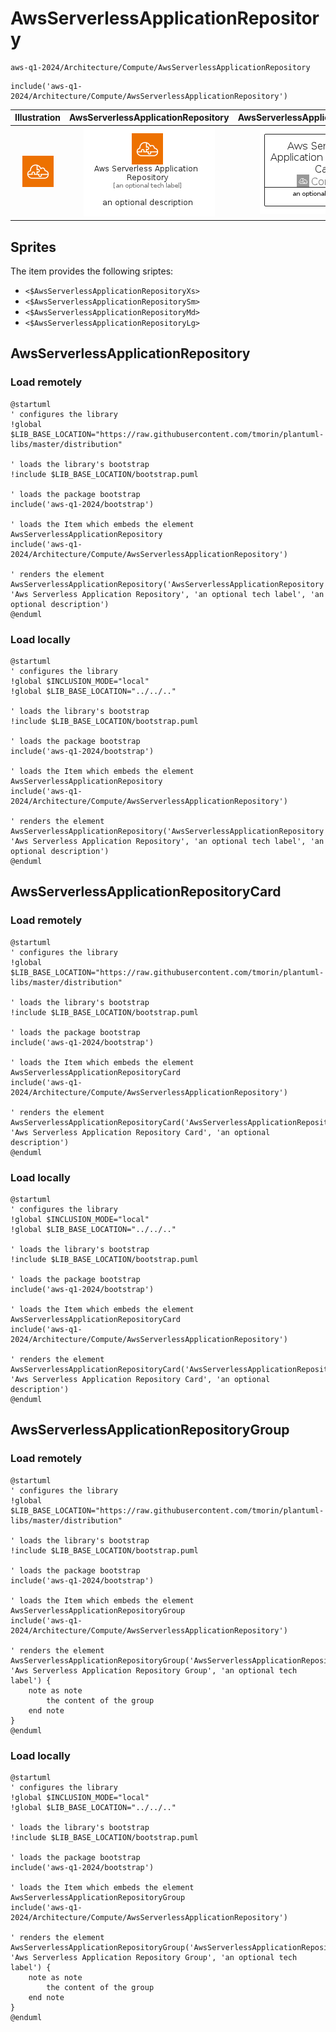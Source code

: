 # AwsServerlessApplicationRepository


```text
aws-q1-2024/Architecture/Compute/AwsServerlessApplicationRepository
```

```text
include('aws-q1-2024/Architecture/Compute/AwsServerlessApplicationRepository')
```



| Illustration | AwsServerlessApplicationRepository | AwsServerlessApplicationRepositoryCard | AwsServerlessApplicationRepositoryGroup |
| :---: | :---: | :---: | :---: |
| ![illustration for Illustration](../../../aws-q1-2024/Architecture/Compute/AwsServerlessApplicationRepository.png) | ![illustration for AwsServerlessApplicationRepository](../../../aws-q1-2024/Architecture/Compute/AwsServerlessApplicationRepository.Local.png) | ![illustration for AwsServerlessApplicationRepositoryCard](../../../aws-q1-2024/Architecture/Compute/AwsServerlessApplicationRepositoryCard.Local.png) | ![illustration for AwsServerlessApplicationRepositoryGroup](../../../aws-q1-2024/Architecture/Compute/AwsServerlessApplicationRepositoryGroup.Local.png) |



## Sprites
The item provides the following sriptes:

- `<$AwsServerlessApplicationRepositoryXs>`
- `<$AwsServerlessApplicationRepositorySm>`
- `<$AwsServerlessApplicationRepositoryMd>`
- `<$AwsServerlessApplicationRepositoryLg>`





## AwsServerlessApplicationRepository

### Load remotely
```plantuml
@startuml
' configures the library
!global $LIB_BASE_LOCATION="https://raw.githubusercontent.com/tmorin/plantuml-libs/master/distribution"

' loads the library's bootstrap
!include $LIB_BASE_LOCATION/bootstrap.puml

' loads the package bootstrap
include('aws-q1-2024/bootstrap')

' loads the Item which embeds the element AwsServerlessApplicationRepository
include('aws-q1-2024/Architecture/Compute/AwsServerlessApplicationRepository')

' renders the element
AwsServerlessApplicationRepository('AwsServerlessApplicationRepository', 'Aws Serverless Application Repository', 'an optional tech label', 'an optional description')
@enduml
```

### Load locally
```plantuml
@startuml
' configures the library
!global $INCLUSION_MODE="local"
!global $LIB_BASE_LOCATION="../../.."

' loads the library's bootstrap
!include $LIB_BASE_LOCATION/bootstrap.puml

' loads the package bootstrap
include('aws-q1-2024/bootstrap')

' loads the Item which embeds the element AwsServerlessApplicationRepository
include('aws-q1-2024/Architecture/Compute/AwsServerlessApplicationRepository')

' renders the element
AwsServerlessApplicationRepository('AwsServerlessApplicationRepository', 'Aws Serverless Application Repository', 'an optional tech label', 'an optional description')
@enduml
```

## AwsServerlessApplicationRepositoryCard

### Load remotely
```plantuml
@startuml
' configures the library
!global $LIB_BASE_LOCATION="https://raw.githubusercontent.com/tmorin/plantuml-libs/master/distribution"

' loads the library's bootstrap
!include $LIB_BASE_LOCATION/bootstrap.puml

' loads the package bootstrap
include('aws-q1-2024/bootstrap')

' loads the Item which embeds the element AwsServerlessApplicationRepositoryCard
include('aws-q1-2024/Architecture/Compute/AwsServerlessApplicationRepository')

' renders the element
AwsServerlessApplicationRepositoryCard('AwsServerlessApplicationRepositoryCard', 'Aws Serverless Application Repository Card', 'an optional description')
@enduml
```

### Load locally
```plantuml
@startuml
' configures the library
!global $INCLUSION_MODE="local"
!global $LIB_BASE_LOCATION="../../.."

' loads the library's bootstrap
!include $LIB_BASE_LOCATION/bootstrap.puml

' loads the package bootstrap
include('aws-q1-2024/bootstrap')

' loads the Item which embeds the element AwsServerlessApplicationRepositoryCard
include('aws-q1-2024/Architecture/Compute/AwsServerlessApplicationRepository')

' renders the element
AwsServerlessApplicationRepositoryCard('AwsServerlessApplicationRepositoryCard', 'Aws Serverless Application Repository Card', 'an optional description')
@enduml
```

## AwsServerlessApplicationRepositoryGroup

### Load remotely
```plantuml
@startuml
' configures the library
!global $LIB_BASE_LOCATION="https://raw.githubusercontent.com/tmorin/plantuml-libs/master/distribution"

' loads the library's bootstrap
!include $LIB_BASE_LOCATION/bootstrap.puml

' loads the package bootstrap
include('aws-q1-2024/bootstrap')

' loads the Item which embeds the element AwsServerlessApplicationRepositoryGroup
include('aws-q1-2024/Architecture/Compute/AwsServerlessApplicationRepository')

' renders the element
AwsServerlessApplicationRepositoryGroup('AwsServerlessApplicationRepositoryGroup', 'Aws Serverless Application Repository Group', 'an optional tech label') {
    note as note
        the content of the group
    end note
}
@enduml
```

### Load locally
```plantuml
@startuml
' configures the library
!global $INCLUSION_MODE="local"
!global $LIB_BASE_LOCATION="../../.."

' loads the library's bootstrap
!include $LIB_BASE_LOCATION/bootstrap.puml

' loads the package bootstrap
include('aws-q1-2024/bootstrap')

' loads the Item which embeds the element AwsServerlessApplicationRepositoryGroup
include('aws-q1-2024/Architecture/Compute/AwsServerlessApplicationRepository')

' renders the element
AwsServerlessApplicationRepositoryGroup('AwsServerlessApplicationRepositoryGroup', 'Aws Serverless Application Repository Group', 'an optional tech label') {
    note as note
        the content of the group
    end note
}
@enduml
```


